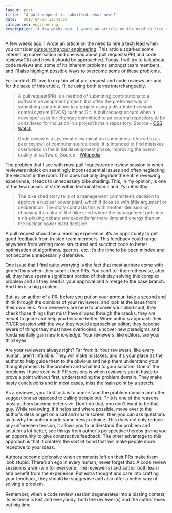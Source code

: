 ```yaml
---
layout: post
title:  "A pull request is submitted, what next?"
date:   2017-04-27 12:43:00
categories: engineering
description: "A few weeks ago, I wrote an article on the need to hire a tech lead when you consider outsourcing your engineering. This article sparked some interesting conversation and one was about pull requests(PR) and code reviews(CR) and how it should be approached"
---
```

A few weeks ago, I wrote an article on the need to hire a tech lead when you consider [outsourcing your engineering](http://cyberomin.github.io/tech/2017/04/03/before-you-outsource.html). This article sparked some interesting conversation and one was about pull requests(PR) and code reviews(CR) and how it should be approached. Today, I will try to talk about code reviews and some of its inherent problems amongst team members, and I’ll also highlight possible ways to overcome some of these problems. 

For context, I’ll love to explain what pull request and code reviews are and for the sake of this article, I’ll be using both terms interchangeably.

> A pull request(PR) is a method of submitting contributions to a software development project. It is often the preferred way of submitting contributions to a project using a distributed version control system (DVCS) such as Git. A pull request occurs when a developer asks for changes committed to an external repository to be considered for inclusion in a project’s main repository. Source - [OSS Watch](http://oss-watch.ac.uk/resources/pullrequest)

> Code review is a systematic examination (sometimes referred to as peer review) of computer source code. It is intended to find mistakes overlooked in the initial development phase, improving the overall quality of software. Source - [Wikipedia](https://en.wikipedia.org/wiki/Code_review)

The problem that I see with most pull request/code review session is when reviewers nitpick on seemingly inconsequential issues and often neglecting the elephant in the room. This does not only degrade the entire reviewing experience, it leads to unnecessary bike shading. This, in my opinion, is one of the few causes of strife within technical teams and it’s unhealthy. 

> The bike shed story tells of a management committee’s decision to approve a nuclear power plant, which it does so with little argument or deliberation.  The story contrasts this with another decision on choosing the color of the bike shed where the management gets into a nit-picking debate and expends far more time and energy than on the nuclear power plant decision.

A pull request should be a learning experience, it’s an opportunity to get good feedback from trusted team members. This feedback could range anywhere from writing more structured and succinct code to better optimisation of algorithms, queries, etc. It’s the time to be open minded and not become unnecessarily defensive. 

One issue that I find quite worrying is the fact that most authors come with girded loins when they submit their PRs. You can’t tell them otherwise, after all, they have spent a significant portion of their day solving this complex problem and all they need is your approval and a merge to the base branch. And this is a big problem.

But, as an author of a PR, before you put on your armour, take a second and think through the opinions of your reviewers, and look at the issue from their own lens. Your reviewers are here to uncover your blind spot, they check those things that must have slipped through the cracks, they are meant to guide and help you become better. When authors approach their PR/CR session with the way they would approach an editor, they become aware of things they must have overlooked, uncover new paradigms and fundamentally gain new knowledge. Your reviewers, like editors, are your third eyes. 

Are your reviewers always right? Far from it. Your reviewers, like every human, aren’t infallible. They will make mistakes, and it's your place as the author to help guide them to the obvious and help them understand your thought process to the problem and what led to your solution. One of the problems I have seen with PR sessions is when reviewers are in haste to prove a point without first, understanding the problem domain. They make hasty conclusions and in most cases, miss the main point by a stretch. 

As a reviewer, your first task is to understand the problem domain and offer suggestions as opposed to calling people out. This is one of the reasons most authors become defensive. Don't do that, you don't want to be that guy. While reviewing, If it helps and where possible, move over to the author's desk or get on a call and share screen, then you can ask questions as to why the author made some design choice. This does not only reduce any unforeseen tension, it allows you to understand the problem and solution a lot better, see things from author's perspective thereby giving you an opportunity to give constructive feedback. The other advantage to this approach is that it create's the sort of bond that will make people more receptive to your ideas. 

Authors become defensive when comments left on their PRs make them look stupid. There’s an ego in every human, never forget that. A code review session is a win-win for everyone. The reviewer(s) and author both learn and benefit from the experience. Put extra thought and care into crafting your feedback, they should be suggestive and also offer a better way of solving a problem.  

Remember, when a code review session degenerates into a pissing contest, its essence is lost and everybody, both the reviewer(s) and the author loses out big time. 